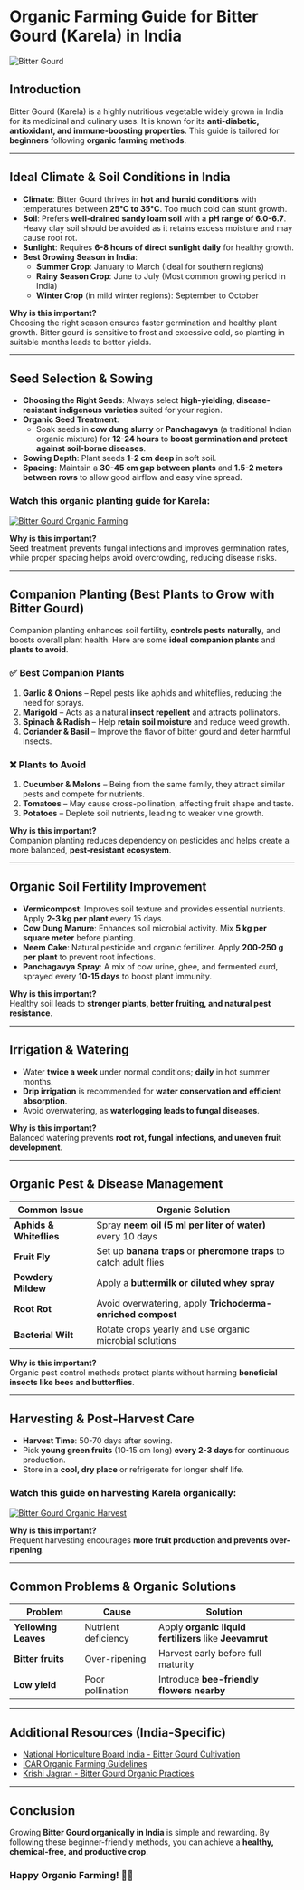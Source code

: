 

# **Organic Farming Guide for Bitter Gourd (Karela) in India**
![Bitter Gourd](
https://encrypted-tbn0.gstatic.com/images?q=tbn:ANd9GcSV8Mg30Tv0WBhIn-9-QQ0en9-wkHg8XMOs0KTpuV8AazuKQZKnZ3mxDfw&s=10)

## **Introduction**
Bitter Gourd (Karela) is a highly nutritious vegetable widely grown in India for its medicinal and culinary uses. It is known for its **anti-diabetic, antioxidant, and immune-boosting properties**. This guide is tailored for **beginners** following **organic farming methods**.

---

## **Ideal Climate & Soil Conditions in India**
- **Climate**: Bitter Gourd thrives in **hot and humid conditions** with temperatures between **25°C to 35°C**. Too much cold can stunt growth.
- **Soil**: Prefers **well-drained sandy loam soil** with a **pH range of 6.0-6.7**. Heavy clay soil should be avoided as it retains excess moisture and may cause root rot.
- **Sunlight**: Requires **6-8 hours of direct sunlight daily** for healthy growth.
- **Best Growing Season in India**:
  - **Summer Crop**: January to March (Ideal for southern regions)
  - **Rainy Season Crop**: June to July (Most common growing period in India)
  - **Winter Crop** (in mild winter regions): September to October

**Why is this important?**  
Choosing the right season ensures faster germination and healthy plant growth. Bitter gourd is sensitive to frost and excessive cold, so planting in suitable months leads to better yields.

---

## **Seed Selection & Sowing**
- **Choosing the Right Seeds**: Always select **high-yielding, disease-resistant indigenous varieties** suited for your region.
- **Organic Seed Treatment**:
  - Soak seeds in **cow dung slurry** or **Panchagavya** (a traditional Indian organic mixture) for **12-24 hours** to **boost germination and protect against soil-borne diseases**.
- **Sowing Depth**: Plant seeds **1-2 cm deep** in soft soil.
- **Spacing**: Maintain a **30-45 cm gap between plants** and **1.5-2 meters between rows** to allow good airflow and easy vine spread.

### **Watch this organic planting guide for Karela:**
[![Bitter Gourd Organic Farming](https://youtu.be/L6THkmbGieg?si=xk8ilAu5CPoOQNiW)](https://youtu.be/L6THkmbGieg?si=xk8ilAu5CPoOQNiW)

**Why is this important?**  
Seed treatment prevents fungal infections and improves germination rates, while proper spacing helps avoid overcrowding, reducing disease risks.

---

## **Companion Planting (Best Plants to Grow with Bitter Gourd)**
Companion planting enhances soil fertility, **controls pests naturally**, and boosts overall plant health. Here are some **ideal companion plants** and **plants to avoid**.

### ✅ **Best Companion Plants**  
1. **Garlic & Onions** – Repel pests like aphids and whiteflies, reducing the need for sprays.  
2. **Marigold** – Acts as a natural **insect repellent** and attracts pollinators.  
3. **Spinach & Radish** – Help **retain soil moisture** and reduce weed growth.  
4. **Coriander & Basil** – Improve the flavor of bitter gourd and deter harmful insects.  

### ❌ **Plants to Avoid**  
1. **Cucumber & Melons** – Being from the same family, they attract similar pests and compete for nutrients.  
2. **Tomatoes** – May cause cross-pollination, affecting fruit shape and taste.  
3. **Potatoes** – Deplete soil nutrients, leading to weaker vine growth.  

**Why is this important?**  
Companion planting reduces dependency on pesticides and helps create a more balanced, **pest-resistant ecosystem**.

---

## **Organic Soil Fertility Improvement**
- **Vermicompost**: Improves soil texture and provides essential nutrients. Apply **2-3 kg per plant** every 15 days.
- **Cow Dung Manure**: Enhances soil microbial activity. Mix **5 kg per square meter** before planting.
- **Neem Cake**: Natural pesticide and organic fertilizer. Apply **200-250 g per plant** to prevent root infections.
- **Panchagavya Spray**: A mix of cow urine, ghee, and fermented curd, sprayed every **10-15 days** to boost plant immunity.

**Why is this important?**  
Healthy soil leads to **stronger plants, better fruiting, and natural pest resistance**.

---

## **Irrigation & Watering**
- Water **twice a week** under normal conditions; **daily** in hot summer months.  
- **Drip irrigation** is recommended for **water conservation and efficient absorption**.  
- Avoid overwatering, as **waterlogging leads to fungal diseases**.

**Why is this important?**  
Balanced watering prevents **root rot, fungal infections, and uneven fruit development**.

---

## **Organic Pest & Disease Management**
| Common Issue | Organic Solution |
|-------------|-----------------|
| **Aphids & Whiteflies** | Spray **neem oil (5 ml per liter of water)** every 10 days |
| **Fruit Fly** | Set up **banana traps** or **pheromone traps** to catch adult flies |
| **Powdery Mildew** | Apply a **buttermilk or diluted whey spray** |
| **Root Rot** | Avoid overwatering, apply **Trichoderma-enriched compost** |
| **Bacterial Wilt** | Rotate crops yearly and use organic microbial solutions |

**Why is this important?**  
Organic pest control methods protect plants without harming **beneficial insects like bees and butterflies**.

---

## **Harvesting & Post-Harvest Care**
- **Harvest Time**: 50-70 days after sowing.
- Pick **young green fruits** (10-15 cm long) **every 2-3 days** for continuous production.
- Store in a **cool, dry place** or refrigerate for longer shelf life.

### **Watch this guide on harvesting Karela organically:**
[![Bitter Gourd Organic Harvest](https://img.youtube.com/vi/Jrd0L6ydxDE/0.jpg)](https://www.youtube.com/watch?v=Jrd0L6ydxDE)

**Why is this important?**  
Frequent harvesting encourages **more fruit production and prevents over-ripening**.

---

## **Common Problems & Organic Solutions**
| Problem | Cause | Solution |
|---------|------|---------|
| **Yellowing Leaves** | Nutrient deficiency | Apply **organic liquid fertilizers** like **Jeevamrut** |
| **Bitter fruits** | Over-ripening | Harvest early before full maturity |
| **Low yield** | Poor pollination | Introduce **bee-friendly flowers nearby** |

---

## **Additional Resources (India-Specific)**
- [National Horticulture Board India - Bitter Gourd Cultivation](http://nhb.gov.in)
- [ICAR Organic Farming Guidelines](https://icar.org.in)
- [Krishi Jagran - Bitter Gourd Organic Practices](https://www.krishijagran.com)

---

## **Conclusion**
Growing **Bitter Gourd organically in India** is simple and rewarding. By following these beginner-friendly methods, you can achieve a **healthy, chemical-free, and productive crop**.

### **Happy Organic Farming! 🌱🚜**

